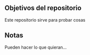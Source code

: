 ## Objetivos del repositorio

Este repositorio sirve para probar cosas


## Notas
Pueden hacer lo que quieran...



